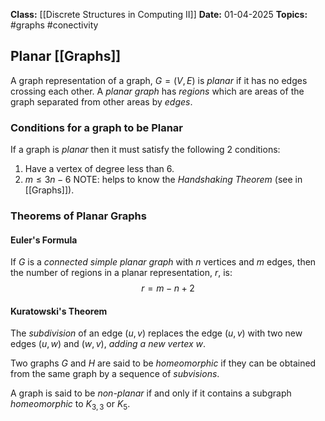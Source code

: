 **Class:** [[Discrete Structures in Computing II]]
**Date:** 01-04-2025
**Topics:** #graphs #conectivity

## Planar [[Graphs]]
A graph representation of a graph, $G = (V,E)$ is *planar* if it has no edges crossing each other.
A *planar graph* has *regions* which are areas of the graph separated from other areas by *edges*. 

### Conditions for a graph to be Planar
If a graph is *planar* then it must satisfy the following 2 conditions:
1. Have a vertex of degree less than 6.
2. $m \leq 3n-6$ 
NOTE: helps to know the *Handshaking Theorem* (see in [[Graphs]]).

### Theorems of Planar Graphs

#### Euler's Formula
If $G$ is a *connected simple planar graph* with $n$ vertices and $m$ edges, then the number of regions in a planar representation, $r$, is:
$$r = m - n + 2$$

#### Kuratowski's Theorem
The *subdivision* of an edge $(u,v)$ replaces the edge $(u,v)$ with two new edges $(u,w)$ and $(w,v)$, *adding a new vertex* $w$.

Two graphs $G$ and $H$ are said to be *homeomorphic* if they can be obtained from the same graph by a sequence of *subvisions*.

A graph is said to be *non-planar* if and only if it contains a subgraph *homeomorphic* to $K_{3,3}$ or $K_5$.


